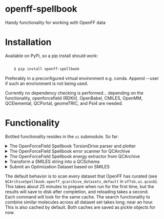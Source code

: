 openff-spellbook
================
   <!-- image:: https://img.shields.io/travis/trevorgokey/openff-spellbook.svg -->
   <!-- :target: https://travis-ci.org/trevorgokey/openff-spellbook -->
   <!-- image:: https://circleci.com/gh/trevorgokey/openff-spellbook.svg?style=svg -->
   <!-- :target: https://circleci.com/gh/trevorgokey/openff-spellbook -->
   <!-- image:: https://codecov.io/gh/trevorgokey/openff-spellbook/branch/master/graph/badge.svg -->
   <!-- :target: https://codecov.io/gh/trevorgokey/openff-spellbook -->

Handy functionality for working with OpenFF data

# Installation

Available on PyPi, so a pip install should work:

``` bash

	$ pip install openff-spellbook
```

Preferably in a preconfigured virtual environment e.g. conda. Append --user if
such an environment is not being used.

Currently no dependency checking is performed... depending on the functionality,
openforcefield (RDKit), OpenBabel, CMILES, OpenMM, QCElemental, QCPortal, geomeTRIC, and Psi4 are needed.

# Functionality

Bottled functionality resides in the `ui` submodule. So far:

<details>
<summary>The OpenForceField Spellbook TorsionDrive parser and plotter</summary>

This useful utility is an automated pipeline to save and plot torsiondrive data and figures.
```

	$ python3 -m offsb.ui.qca.torsiondrive -h

	usage: torsiondrive.py [-h] [--out_file_name OUT_FILE_NAME]
						   [--datasets DATASETS] [--qm-energy]
						   [--mm-energy {None,all,vdw,bonds,angles,dihedrals,outofplanes}]
						   [--openff-name OPENFF_NAME]
						   [--openff-parameter OPENFF_PARAMETER]
						   [--openff-previous OPENFF_PREVIOUS]
						   {torsiondrive_groupby_openff}

	The OpenForceField Spellbook TorsionDrive parser

	positional arguments:
	  {torsiondrive_groupby_openff}

	optional arguments:
	  -h, --help			show this help message and exit
	  --out_file_name OUT_FILE_NAME
	  --datasets DATASETS
	  --qm-energy
	  --mm-energy {None,all,vdw,bonds,angles,dihedrals,outofplanes}
	  --openff-name OPENFF_NAME
	  --openff-parameter OPENFF_PARAMETER
	  --openff-previous OPENFF_PREVIOUS
```
</details> 

<details>
<summary>The OpenForceField Spellbook error scanner for QCArchive</summary>

```
	$ python3 -m offsb.ui.qca.errors -h
	usage: errors.py [-h] [--save-xyz] [--report-out REPORT_OUT] [--full-report]
	
	The OpenForceField Spellbook error scanner for QCArchive
	
	optional arguments:
	  -h, --help			show this help message and exit
	  --save-xyz
	  --report-out REPORT_OUT
	  --full-report
	
	$ python3 -m offsb.ui.qca.run-optimization
	usage: run-optimization.py [-h] [-o OUT_JSON] [-i] [-m MEMORY] [-n NTHREADS]
							   optimization_id molecule_id

	positional arguments:
	  optimization_id		QCA ID of the optimization to run
	  molecule_id			QCA ID of the molecule to use

	optional arguments:
	  -h, --help			show this help message and exit
	  -o OUT_JSON, --out_json OUT_JSON
							Output json file name
	  -i, --inputs-only		just generate input json; do not run
	  -m MEMORY, --memory MEMORY
							amount of memory to give to psi4 eg '10GB'
	  -n NTHREADS, --nthreads NTHREADS
							number of processors to give to psi4
```
</details>

<details>
<summary>The OpenForceField Spellbook energy extractor from QCArchive</summary>

```
	$ python3 -m offsb.ui.qca.energy-per-molecule
	usage: energy-per-molecule.py [-h] [--report-out REPORT_OUT]
	
	The OpenForceField Spellbook energy extractor from QCArchive
	
	optional arguments:
	  -h, --help			show this help message and exit
	  --report-out REPORT_OUT
```

</details>

<details>
<summary>Transform a SMILES string into a QCSchema</summary>

```
	$ python3 -m offsb.ui.smiles.load -h

	usage: load.py [-h] [-c CUTOFF] [-n MAX_CONFORMERS] [-s LINE_START]
				   [-e LINE_END] [-H HEADER_LINES] [-u] [-i ISOMERS]
				   [-o OUTPUT_FILE] [-f FORMATTED_OUT] [-j] [-m]
				   input

	A tool to transform a SMILES string into a QCSchema. Enumerates stereoisomers
	if the SMILES is ambiguous, and generates conformers.

	positional arguments:
	  input					Input file containing smiles strings. Assumes that the
							file is CSV-like, splits on spaces, and the SMILES is
							the first column

	optional arguments:
	  -h, --help			show this help message and exit
	  -c CUTOFF, --cutoff CUTOFF
							Prune conformers less than this cutoff using all
							pairwise RMSD comparisons (in Angstroms)
	  -n MAX_CONFORMERS, --max-conformers MAX_CONFORMERS
							The number of conformations to attempt generating
	  -s LINE_START, --line-start LINE_START
							The line in the input file to start processing
	  -e LINE_END, --line-end LINE_END
							The line in the input file to stop processing (not
							inclusive)
	  -H HEADER_LINES, --header-lines HEADER_LINES
							The number of lines at the top of the file to skip
							before data begins
	  -u, --unique-smiles	If stereoisomers are generated, organize molecules by
							their unambiguous SMILES string
	  -i ISOMERS, --isomers ISOMERS
							The number of stereoisomers to keep if multiple are
							found
	  -o OUTPUT_FILE, --output-file OUTPUT_FILE
							The file to write the output log to
	  -f FORMATTED_OUT, --formatted-out FORMATTED_OUT
							Write all molecules to a formatted output as qc_schema
							molecules. Assumes singlets! Only choose one option:
							--json or --msgpack
	  -j, --json			Write the formatted output to qc_schema (json) format.
	  -m, --msgpack			Write the formatted output to qc_schema binary message
							pack (msgpack)
```
</details>

<details>
<summary>Submit an Optimization Dataset based on SMILES</summary>

First, generate the the JSON for --input-molecules from `python3 -m offsb.ui.smiles.load`, then run
the following:

```
	$ python3 -m offsb.ui.smiles.load -h

	usage: submit-optimizations.py [-h] [--input-molecules INPUT_MOLECULES]
								   [--metadata METADATA]
								   [--compute-spec COMPUTE_SPEC]
								   [--threads THREADS]
								   [--dataset-name DATASET_NAME] [--server SERVER]
								   [--priority {low,normal,high}]
								   [--compute-tag COMPUTE_TAG] [--verbose]

	The OpenFF Spellbook QCArchive Optimization dataset submitter

	optional arguments:
	  -h, --help			show this help message and exit
	  --input-molecules INPUT_MOLECULES
							A JSON file which contains the QCSchema ready for
							submission. The json should be a list at the top-
							level, containing dictionaries with a name as a key,
							and the value a list of QCMolecules representing the
							different conformations of the same molecule. Note
							that entry data, e.g. the CMILES info, should not be
							specified here as it is generated automatically from
							this input.
	  --metadata METADATA	The JSON file containing the metadata of the dataset.
	  --compute-spec COMPUTE_SPEC
							A JSON file containing the new compute specification
							to add to the dataset
	  --threads THREADS		Number of threads to use to communicate with the
							server
	  --dataset-name DATASET_NAME
							The name of the dataset. This is needed if the dataset
							already exists and no metadata is supplied. Useful
							when e.g. adding computes or molecules to an existing
							dataset.
	  --server SERVER		The server to connect to. The special value
							'from_file' will read from the default server
							connection config file for e.g. authentication
	  --priority {low,normal,high}
							The priority of the calculations to submit.
	  --compute-tag COMPUTE_TAG
							The compute tag used to match computations with
							compute managers. For OpenFF calculations, this should
							be 'openff'
	  --verbose				Show the progress in the output.
```
</details>

The default behavior is to scan every dataset that OpenFF has curated (see
`QCArchiveSpellbook.openff_qcarchive_datasets_default` in `offsb.ui.qcasb`).
This takes about 25 minutes to prepare when run for the first time, but the
results will save to disk after completion, and reloading takes a second. Each
command will look for the same cache. The search functionality to combine
similar molecules across all dataset set takes long; near an hour. This is also
cached by default. Both caches are saved as pickle objects for now.
